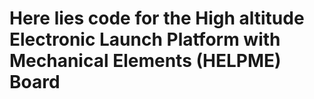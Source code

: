 # Here lies code for the High altitude Electronic Launch Platform with Mechanical Elements (HELPME) Board